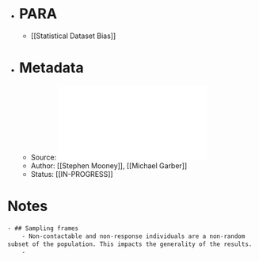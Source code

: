 - # PARA
	- [[Statistical Dataset Bias]]
- # Metadata
	- Source: ![Sampling and Sampling Frames in Big Data Epidemiology.pdf](../assets/Sampling_and_Sampling_Frames_in_Big_Data_Epidemiology_1683920126910_0.pdf)
	- Author: [[Stephen Mooney]], [[Michael Garber]]
	- Status: [[IN-PROGRESS]]
# Notes
	- ## Sampling frames
		- Non-contactable and non-response individuals are a non-random subset of the population. This impacts the generality of the results.
		-